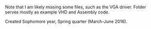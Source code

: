 Note that I am likely missing some files, such as the VGA driver. Folder serves mostly as example VHD and Assembly code.

Created Sophomore year, Spring quarter (March-June 2016).
